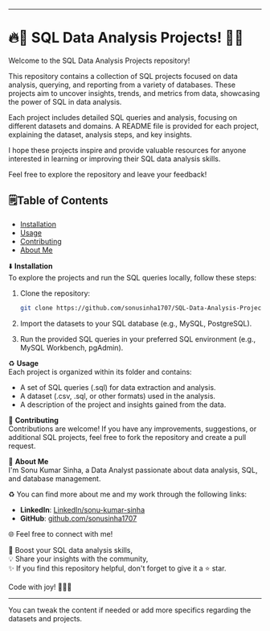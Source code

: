 

---

# 🔥🚀 SQL Data Analysis Projects! 🔬🎯  
Welcome to the SQL Data Analysis Projects repository!

This repository contains a collection of SQL projects focused on data analysis, querying, and reporting from a variety of databases. These projects aim to uncover insights, trends, and metrics from data, showcasing the power of SQL in data analysis.

Each project includes detailed SQL queries and analysis, focusing on different datasets and domains. A README file is provided for each project, explaining the dataset, analysis steps, and key insights.

I hope these projects inspire and provide valuable resources for anyone interested in learning or improving their SQL data analysis skills.

Feel free to explore the repository and leave your feedback!

## 🗒️Table of Contents

- [Installation](#installation)
- [Usage](#usage)
- [Contributing](#contributing)
- [About Me](#about-me)

⬇️ **Installation**  
To explore the projects and run the SQL queries locally, follow these steps:

1. Clone the repository:
    ```bash
    git clone https://github.com/sonusinha1707/SQL-Data-Analysis-Projects.git
    ```

2. Import the datasets to your SQL database (e.g., MySQL, PostgreSQL).

3. Run the provided SQL queries in your preferred SQL environment (e.g., MySQL Workbench, pgAdmin).

♻️ **Usage**  
Each project is organized within its folder and contains:

- A set of SQL queries (.sql) for data extraction and analysis.
- A dataset (.csv, .sql, or other formats) used in the analysis.
- A description of the project and insights gained from the data.

🤝 **Contributing**  
Contributions are welcome! If you have any improvements, suggestions, or additional SQL projects, feel free to fork the repository and create a pull request.

🌱 **About Me**  
I'm Sonu Kumar Sinha, a Data Analyst passionate about data analysis, SQL, and database management.  

♻️ You can find more about me and my work through the following links:

- **LinkedIn**: [LinkedIn/sonu-kumar-sinha](https://www.linkedin.com/in/sonu-kumar-sinha)  
- **GitHub**: [github.com/sonusinha1707](https://github.com/sonusinha1707)  

🌐 Feel free to connect with me!

🎯 Boost your SQL data analysis skills,  
💡 Share your insights with the community,  
✨ If you find this repository helpful, don't forget to give it a ⭐ star.

Code with joy! 👨‍💻✨

---

You can tweak the content if needed or add more specifics regarding the datasets and projects.
